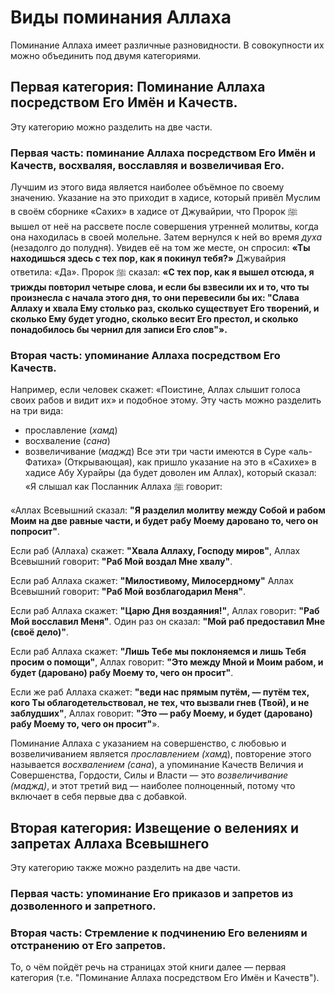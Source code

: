 # Виды поминания Аллаха
Поминание Аллаха имеет различные разновидности. В совокупности их можно объединить под двумя категориями.
## Первая категория: Поминание Аллаха посредством Его Имён и Качеств.
Эту категорию можно разделить на две части.
### Первая часть: поминание Аллаха посредством Его Имён и Качеств, восхваляя, восславляя и возвеличивая Его.
Лучшим из этого вида является наиболее объёмное по своему значению. Указание на это приходит в хадисе, который привёл Муслим в своём сборнике «Сахих» в хадисе от Джувайрии, что Пророк ﷺ вышел от неё на рассвете после совершения утренней молитвы, когда она находилась в своей молельне. Затем вернулся к ней во время *духа* (незадолго до полудня). Увидев её на том же месте, он спросил: **«Ты находишься здесь с тех пор, как я покинул тебя?»** Джувайрия ответила: «Да». Пророк ﷺ сказал: **«С тех пор, как я вышел отсюда, я трижды повторил четыре слова, и если бы взвесили их и то, что ты произнесла с начала этого дня, то они перевесили бы их: "Слава Аллаху и хвала Ему столько раз, сколько существует Его творений, и сколько Ему будет угодно, сколько весит Его престол, и сколько понадобилось бы чернил для записи Его слов"».**

### Вторая часть: упоминание Аллаха посредством Его Качеств.
Например, если человек скажет: «Поистине, Аллах слышит голоса своих рабов и видит их» и подобное этому.
Эту часть можно разделить на три вида:
- прославление (*хамд*)
- восхваление (*сана*)
- возвеличивание (*маджд*)
Все эти три части имеются в Суре «аль-Фатиха» (Открывающая), как пришло указание на это в «Сахихе» в хадисе Абу Хурайры (да будет доволен им Аллах), который сказал: «Я слышал как Посланник Аллаха ﷺ говорит:

«Аллах Всевышний сказал: **"Я разделил молитву между Собой и рабом Моим на две равные части, и будет рабу Моему даровано то, чего он попросит"**.

Если раб (Аллаха) скажет: **"Хвала Аллаху, Гос­поду миров"**, Аллах Всевышний говорит: **"Раб Мой воздал Мне хвалу"**.

Если раб Аллаха скажет: **"Милостивому, Милосердному"** Аллах Всевышний говорит: **"Раб Мой возблагодарил Меня"**.

Если раб Аллаха скажет: **"Царю Дня воздаяния!"**, Аллах говорит: **"Раб Мой восславил Меня"**. Один раз он сказал: **"Мой раб предоставил Мне (своё дело)"**.

Если раб Аллаха скажет: **"Лишь Тебе мы поклоня­емся и лишь Тебя просим о помощи"**, Аллах говорит: **"Это между Мной и Моим рабом, и будет (даровано) рабу Моему то, чего он просит"**.

Если же раб Аллаха скажет: **"веди нас прямым путём, — путём тех, кого Ты облагодетельствовал, не тех, что вызвали гнев (Твой), и не заблудших"**, Аллах говорит: **"Это — рабу Моему, и будет (даровано) рабу Моему то, чего он просит"**».

Поминание Аллаха с указанием на совершенство, с любовью и возвеличиванием является *прославлением (хамд*), повторение этого называется *восхвалением (сана*), а упоминание Качеств Величия и Совершенства, Гордости, Силы и Власти — это *возвеличивание (маджд)*, и этот третий вид — наиболее полноценный, потому что включает в себя первые два с добавкой.

## Вторая категория: Извещение о велениях и запретах Аллаха Всевышнего
Эту категорию также можно разделить на две части.
### Первая часть: упоминание Его приказов и запретов из дозволенного и запретного.
### Вторая часть: Стремление к подчинению Его велениям и отстранению от Его запретов.

То, о чём пойдёт речь на страницах этой книги далее — первая категория (т.е. "Поминание Аллаха посредством Его Имён и Качеств").